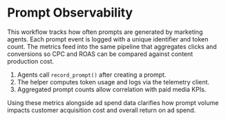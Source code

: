 # Prompt Observability

This workflow tracks how often prompts are generated by marketing agents. Each
prompt event is logged with a unique identifier and token count. The metrics feed
into the same pipeline that aggregates clicks and conversions so CPC and ROAS can
be compared against content production cost.

1. Agents call `record_prompt()` after creating a prompt.
2. The helper computes token usage and logs via the telemetry client.
3. Aggregated prompt counts allow correlation with paid media KPIs.

Using these metrics alongside ad spend data clarifies how prompt volume impacts
customer acquisition cost and overall return on ad spend.
